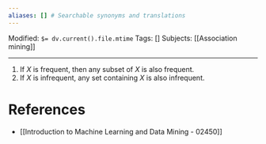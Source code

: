 ```yaml
---
aliases: [] # Searchable synonyms and translations
---
```

Modified: `$= dv.current().file.mtime`
Tags: []
Subjects: [[Association mining]]
****

1. If $X$ is frequent, then any subset of $X$ is also frequent.
2. If $X$ is infrequent, any set containing $X$ is also infrequent.

# References
- [[Introduction to Machine Learning and Data Mining - 02450]]